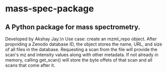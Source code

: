 # mass-spec-package
## A Python package for mass spectrometry.
Developed by Akshay Jay.\n
Use case: create an mzml_repo object. After propviding a Zenodo database ID, the object stores the name, URL, and size of all files in the database.
Requesting a scan from the file will provide the scan's mz and intensity values along with other metadata. If not already in memory, calling get_scan() will store the byte offets of that scan and all scans that come after it.